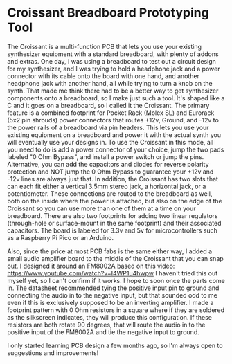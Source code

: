 # Croissant Breadboard Prototyping Tool
The Croissant is a multi-function PCB that lets you use your existing synthesizer equipment with a standard breadboard, with plenty of addons and extras.
One day, I was using a breadboard to test out a circuit design for my synthesizer, and I was trying to hold a headphone jack and a power connector with its cable onto the board with one hand, and another headphone jack with another hand, all while trying to turn a knob on the synth. That made me think there had to be a better way to get synthesizer components onto a breadboard, so I make just such a tool. It's shaped like a C and it goes on a breadboard, so I called it the Croissant.
The primary feature is a combined footprint for Pocket Rack (Molex SL) and Eurorack (5x2 pin shrouds) power connectors that routes +12v, Ground, and -12v to the power rails of a breadboard via pin headers. This lets you use your existing equipment on a breadboard and power it with the actual synth you will eventually use your designs in. To use the Croissant in this mode, all you need to do is add a power connector of your choice, jump the two pads labeled "0 Ohm Bypass", and install a power switch or jump the pins. Alternative, you can add the capacitors and diodes for reverse polarity protection and NOT jump the 0 Ohm Bypass to guarantee your +12v and -12v lines are always just that.
In addition, the Croissant has two slots that can each fit either a vertical 3.5mm stereo jack, a horizontal jack, or a potentiometer. These connections are routed to the breadboard as well, both on the inside where the power is attached, but also on the edge of the Croissant so you can use more than one of them at a time on your breadboard. There are also two footprints for adding two linear regulators (through-hole or surface-mount in the same footprint) and their associated capacitors. The board is labeled for 3.3v and 5v for microcontrollers such as a Raspberry Pi Pico or an Arduino.

Also, since the price at most PCB fabs is the same either way, I added a small audio amplifier board to the middle of the Croissant that you can snap out. I designed it around an FM8002A based on this video: https://www.youtube.com/watch?v=I4WP1u4hwpw
I haven't tried this out myself yet, so I can't confirm if it works. I hope to soon once the parts come in. The datasheet recommended tying the positive input pin to ground and connecting the audio in to the negative input, but that sounded odd to me even if this is exclusively supposed to be an inverting amplifier. I made a footprint pattern with 0 Ohm resistors in a square where if they are soldered as the silkscreen indicates, they will produce this configuration. If these resistors are both rotate 90 degrees, that will route the audio in to the positive input of the FM8002A and tie the negative input to ground.

I only started learning PCB design a few months ago, so I'm always open to suggestions and improvements!
